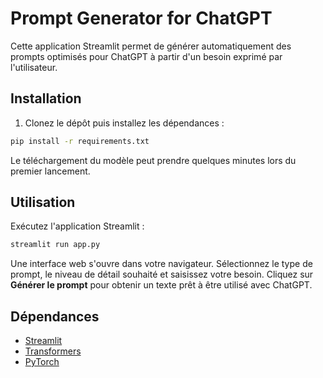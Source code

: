 # Prompt Generator for ChatGPT

Cette application Streamlit permet de générer automatiquement des prompts optimisés pour ChatGPT à partir d'un besoin exprimé par l'utilisateur.

## Installation

1. Clonez le dépôt puis installez les dépendances :

```bash
pip install -r requirements.txt
```

Le téléchargement du modèle peut prendre quelques minutes lors du premier lancement.

## Utilisation

Exécutez l'application Streamlit :

```bash
streamlit run app.py
```

Une interface web s'ouvre dans votre navigateur. Sélectionnez le type de prompt, le niveau de détail souhaité et saisissez votre besoin. Cliquez sur **Générer le prompt** pour obtenir un texte prêt à être utilisé avec ChatGPT.

## Dépendances

- [Streamlit](https://streamlit.io/)
- [Transformers](https://huggingface.co/transformers/)
- [PyTorch](https://pytorch.org/)
